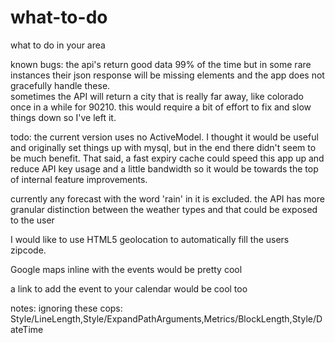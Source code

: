 # what-to-do
what to do in your area

known bugs:
  the api's return good data 99% of the time but in some rare instances their json response will be missing elements and the app does not gracefully handle these.  
  sometimes the API will return a city that is really far away, like colorado once in a while for 90210.  this would require a bit of effort to fix and slow things down so I've left it.

todo:
  the current version uses no ActiveModel.  I thought it would be useful and originally set things up with mysql, but in the end there didn't seem to be much benefit.  That said, a fast expiry cache could speed this app up and reduce API key usage and a little bandwidth so it would be towards the top of internal feature improvements.

  currently any forecast with the word 'rain' in it is excluded.  the API has more granular distinction between the weather types and that could be exposed to the user

  I would like to use HTML5 geolocation to automatically fill the users zipcode. 

  Google maps inline with the events would be pretty cool

  a link to add the event to your calendar would be cool too

notes:
  ignoring these cops: Style/LineLength,Style/ExpandPathArguments,Metrics/BlockLength,Style/DateTime
